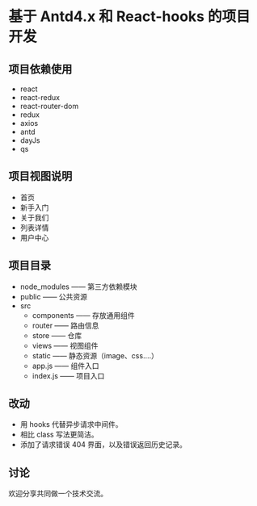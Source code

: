 # 基于 Antd4.x 和 React-hooks 的项目开发

## 项目依赖使用
- react
- react-redux
- react-router-dom
- redux
- axios
- antd
- dayJs
- qs

## 项目视图说明
- 首页
- 新手入门
- 关于我们
- 列表详情
- 用户中心

## 项目目录
- node_modules —— 第三方依赖模块
- public —— 公共资源
- src
    - components —— 存放通用组件
    - router —— 路由信息
    - store  —— 仓库
    - views  —— 视图组件
    - static —— 静态资源（image、css....）
    - app.js —— 组件入口
    - index.js —— 项目入口

## 改动
- 用 hooks 代替异步请求中间件。
- 相比 class 写法更简洁。
- 添加了请求错误 404 界面，以及错误返回历史记录。

## 讨论
欢迎分享共同做一个技术交流。
